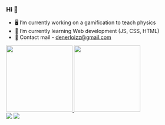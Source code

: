 ### Hi 👋

<!--
**denermdn/denermdn** is a ✨ _special_ ✨ repository because its `README.md` (this file) appears on your GitHub profile.

## My Skills

 <div>
    <a href="https://www.linkedin.com/in/deyvison-gregorio-435301207/"><img src="https://img.shields.io/badge/LinkedIn-0077B5?style=for-the-badge&logo=linkedin&logoColor=white" target="_blanck"></a>
     <a href="https://www.instagram.com/deyvison_dias_/?hl=pt-br"><img src="https://img.shields.io/badge/Instagram-E4405F?style=for-the-badge&logo=instagram&logoColor=white" target="_blanck"></a>
      <a href="https://www.twitch.tv/doczik4"><img src="https://img.shields.io/badge/Twitch-9146FF?style=for-the-badge&logo=twitch&logoColor=white" target="_blanck"></a>
  </div>
Here are some ideas to get you started:

- 🔭 I’m currently working on ...
- 🌱 I’m currently learning ...
- 👯 I’m looking to collaborate on ...
- 🤔 I’m looking for help with ...
- 💬 Ask me about ...
- 📫 How to reach me: ...
- 😄 Pronouns: ...
- ⚡ Fun fact: ...
-->
- 🖥️ I’m currently working on a gamification to teach physics
- 🤔 I’m currently learning Web development (JS, CSS, HTML)
- 💬 Contact mail - denerloizz@gmail.com
<div>
  <a href="https://github.com/denermdn" > 
  <img height="180em" src="https://github-readme-stats.vercel.app/api?username=denermdn&show_icons=true&theme=vision-friendly-dark&border_radius=20px&border_color=bda419"/>
  <img height="180em" src="https://github-readme-stats.vercel.app/api/top-langs/?username=denermdn&layout=compact&langs_count=16&theme=vision-friendly-dark&border_radius=20px&border_color=bda419"/>
</div>

   <div>
     <a href="https://www.instagram.com/denermdn/"><img src="https://img.shields.io/badge/Instagram-E4405F?style=for-the-badge&logo=instagram&logoColor=white" target="_blanck"></a>
      <a href="https://www.twitch.tv/denermdn1"><img src="https://img.shields.io/badge/Twitch-9146FF?style=for-the-badge&logo=twitch&logoColor=white" target="_blanck"></a>
  </div>
 
